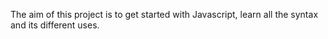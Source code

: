 The aim of this project is to get started with Javascript, learn all the syntax and its different uses.


